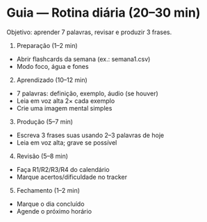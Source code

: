 # Guia — Rotina diária (20–30 min)

Objetivo: aprender 7 palavras, revisar e produzir 3 frases.

1) Preparação (1–2 min)
- Abrir flashcards da semana (ex.: semana1.csv)
- Modo foco, água e fones

2) Aprendizado (10–12 min)
- 7 palavras: definição, exemplo, áudio (se houver)
- Leia em voz alta 2× cada exemplo
- Crie uma imagem mental simples

3) Produção (5–7 min)
- Escreva 3 frases suas usando 2–3 palavras de hoje
- Leia em voz alta; grave se possível

4) Revisão (5–8 min)
- Faça R1/R2/R3/R4 do calendário
- Marque acertos/dificuldade no tracker

5) Fechamento (1–2 min)
- Marque o dia concluído
- Agende o próximo horário
